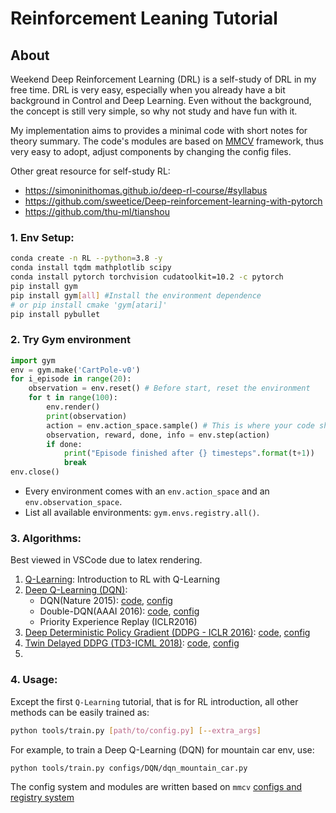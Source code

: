 # Reinforcement Leaning Tutorial

## About
Weekend Deep Reinforcement Learning (DRL) is a self-study of DRL in my free time. 
DRL is very easy, especially when you already have a bit background in Control and Deep Learning. 
Even without the background, the concept is still very simple, so why not study and have fun with it.

My implementation aims to provides a minimal code with short notes for theory summary.
The code's modules are based on [MMCV](https://github.com/open-mmlab/mmcv) framework, thus very easy to adopt, adjust components by changing the config files.

Other great resource for self-study RL:
+ https://simoninithomas.github.io/deep-rl-course/#syllabus
+ https://github.com/sweetice/Deep-reinforcement-learning-with-pytorch
+ https://github.com/thu-ml/tianshou

### 1. Env Setup:
   
```bash 
conda create -n RL --python=3.8 -y
conda install tqdm mathplotlib scipy
conda install pytorch torchvision cudatoolkit=10.2 -c pytorch
pip install gym 
pip install gym[all] #Install the environment dependence
# or pip install cmake 'gym[atari]'
pip install pybullet
``` 

### 2. Try Gym environment
   
```python
import gym
env = gym.make('CartPole-v0')
for i_episode in range(20):
    observation = env.reset() # Before start, reset the environment 
    for t in range(100):
        env.render()            
        print(observation)
        action = env.action_space.sample() # This is where your code should return action
        observation, reward, done, info = env.step(action)
        if done:
            print("Episode finished after {} timesteps".format(t+1))
            break
env.close()
```

+ Every environment comes with an `env.action_space` and an `env.observation_space`.
+ List all available environments: `gym.envs.registry.all()`.

### 3. Algorithms:
Best viewed in VSCode due to latex rendering.
1. [Q-Learning](configs/QLearning/ReadMe.md): Introduction to RL with Q-Learning
2. [Deep Q-Learning (DQN)](configs/DQN/dqn_tutorial.ipynb): 
   + DQN(Nature 2015):  [code](drl/models/agents/dqn.py), [config](configs/DQN/dqn_mountain_car.py) 
   + Double-DQN(AAAI 2016): [code](drl/models/agents/double_dqn.py), [config](configs/DQN/ddqn_mountain_car.py) 
   + Priority Experience Replay (ICLR2016)
3. [Deep Deterministic Policy Gradient (DDPG - ICLR 2016)](configs/DDPG/ddpg_tutorial.ipynb): [code](drl/models/agents/ddpg.py), [config](configs/DDPG/ddpg_mountaincar_continuous.py)
4. [Twin Delayed DDPG (TD3-ICML 2018)](configs/TD3/TD3_tutorial.md): [code](drl/models/agents/td3.py), [config](configs/TD3/td3_mountaincar_continuous.py)
5. 
### 4. Usage:

Except the first `Q-Learning` tutorial, that is for RL introduction, all other methods can be easily trained as:

```bash
python tools/train.py [path/to/config.py] [--extra_args]
```
For example, to train a Deep Q-Learning (DQN) for mountain car env, use:
```bash
python tools/train.py configs/DQN/dqn_mountain_car.py
```
The config system and modules are written based on `mmcv` [configs and registry system](https://mmcv.readthedocs.io/en/latest/understand_mmcv.html)